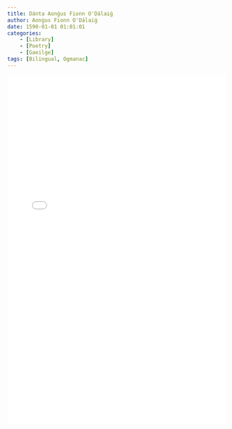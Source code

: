 ```yaml
---
title: Dánta Aonġus Fionn O'Dálaiġ
author: Aonġus Fionn O'Dálaiġ
date: 1590-01-01 01:01:01
categories: 
	- [Library]
	- [Poetry]
	- [Gaeilge]
tags: [Bilingual, Ogmanac]
---
```


<div>
	<iframe src="/PDFjs/web/viewer.html?file=../../1590/01/01/Danta-Aongus-Fionn-O-Dalaig/Danta do chum Aonghus Fionn O Dalaigh.pdf" width="100%" height="800px" frameborder="0"></iframe>
</div>
